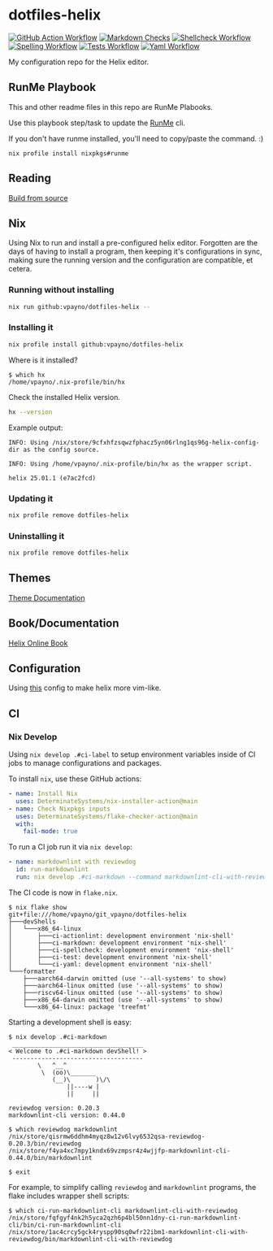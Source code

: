# dotfiles-helix

[![GitHub Action Workflow](https://github.com/vpayno/dotfiles-helix/actions/workflows/gh-actions.yml/badge.svg?branch=main)](https://github.com/vpayno/dotfiles-helix/actions/workflows/gh-actions.yml)
[![Markdown Checks](https://github.com/vpayno/dotfiles-helix/actions/workflows/markdown.yml/badge.svg?branch=main)](https://github.com/vpayno/dotfiles-helix/actions/workflows/markdown.yml)
[![Shellcheck Workflow](https://github.com/vpayno/dotfiles-helix/actions/workflows/shellcheck.yml/badge.svg?branch=main)](https://github.com/vpayno/dotfiles-helix/actions/workflows/shellcheck.yml)
[![Spelling Workflow](https://github.com/vpayno/dotfiles-helix/actions/workflows/misspell.yml/badge.svg?branch=main)](https://github.com/vpayno/dotfiles-helix/actions/workflows/misspell.yml)
[![Tests Workflow](https://github.com/vpayno/dotfiles-helix/actions/workflows/tests.yml/badge.svg?branch=main)](https://github.com/vpayno/dotfiles-helix/actions/workflows/tests.yml)
[![Yaml Workflow](https://github.com/vpayno/dotfiles-helix/actions/workflows/yaml.yml/badge.svg?branch=main)](https://github.com/vpayno/dotfiles-helix/actions/workflows/yaml.yml)

My configuration repo for the Helix editor.

## RunMe Playbook

This and other readme files in this repo are RunMe Plabooks.

Use this playbook step/task to update the [RunMe](https://runme.dev) cli.

If you don't have runme installed, you'll need to copy/paste the command. :)

```text
nix profile install nixpkgs#runme
```

## Reading

[Build from source](https://docs.helix-editor.com/install.html#build-from-source)

## Nix

Using Nix to run and install a pre-configured helix editor. Forgotten are the
days of having to install a program, then keeping it's configurations in sync,
making sure the running version and the configuration are compatible, et cetera.

### Running without installing

```bash { background=false category=info closeTerminalOnSuccess=true excludeFromRunAll=true interactive=true interpreter=bash name=run-helix promptEnv=true terminalRows=10 }
nix run github:vpayno/dotfiles-helix --
```

### Installing it

```bash { background=false category=info closeTerminalOnSuccess=true excludeFromRunAll=true interactive=true interpreter=bash name=install-helix promptEnv=true terminalRows=10 }
nix profile install github:vpayno/dotfiles-helix
```

Where is it installed?

```text
$ which hx
/home/vpayno/.nix-profile/bin/hx
```

Check the installed Helix version.

```bash { background=false category=info closeTerminalOnSuccess=true excludeFromRunAll=true interactive=true interpreter=bash name=verify-helix promptEnv=true terminalRows=10 }
hx --version
```

Example output:

```text
INFO: Using /nix/store/9cfxhfzsqwzfphacz5yn06rlng1qs96g-helix-config-dir as the config source.

INFO: Using /home/vpayno/.nix-profile/bin/hx as the wrapper script.

helix 25.01.1 (e7ac2fcd)
```

### Updating it

```bash { background=false category=info closeTerminalOnSuccess=true excludeFromRunAll=true interactive=true interpreter=bash name=update-helix promptEnv=true terminalRows=10 }
nix profile remove dotfiles-helix
```

### Uninstalling it

```bash { background=false category=info closeTerminalOnSuccess=true excludeFromRunAll=true interactive=true interpreter=bash name=uninstall-helix promptEnv=true terminalRows=10 }
nix profile remove dotfiles-helix
```

## Themes

[Theme Documentation](https://github.com/helix-editor/helix/wiki/Themes)

## Book/Documentation

[Helix Online Book](https://docs.helix-editor.com/title-page.html)

## Configuration

Using [this](https://github.com/LGUG2Z/helix-vim) config to make helix more
vim-like.

## CI

### Nix Develop

Using `nix develop .#ci-label` to setup environment variables inside of CI jobs
to manage configurations and packages.

To install `nix`, use these GitHub actions:

```yaml
- name: Install Nix
  uses: DeterminateSystems/nix-installer-action@main
- name: Check Nixpkgs inputs
  uses: DeterminateSystems/flake-checker-action@main
  with:
    fail-mode: true
```

To run a CI job run it via `nix develop`:

```yaml
- name: markdownlint with reviewdog
  id: run-markdownlint
  run: nix develop .#ci-markdown --command markdownlint-cli-with-reviewdog
```

The CI code is now in `flake.nix`.

```text
$ nix flake show
git+file:///home/vpayno/git_vpayno/dotfiles-helix
├───devShells
│   └───x86_64-linux
│       ├───ci-actionlint: development environment 'nix-shell'
│       ├───ci-markdown: development environment 'nix-shell'
│       ├───ci-spellcheck: development environment 'nix-shell'
│       ├───ci-test: development environment 'nix-shell'
│       └───ci-yaml: development environment 'nix-shell'
└───formatter
    ├───aarch64-darwin omitted (use '--all-systems' to show)
    ├───aarch64-linux omitted (use '--all-systems' to show)
    ├───riscv64-linux omitted (use '--all-systems' to show)
    ├───x86_64-darwin omitted (use '--all-systems' to show)
    └───x86_64-linux: package 'treefmt'
```

Starting a development shell is easy:

```text
$ nix develop .#ci-markdown
 ____________________________________
< Welcome to .#ci-markdown devShell! >
 ------------------------------------
        \   ^__^
         \  (oo)\_______
            (__)\       )\/\
                ||----w |
                ||     ||

reviewdog version: 0.20.3
markdownlint-cli version: 0.44.0

$ which reviewdog markdownlint
/nix/store/qisrmw6ddhm4myqz8w12v6lvy6532qsa-reviewdog-0.20.3/bin/reviewdog
/nix/store/f4ya4xc7mpy1kndx69vzmpsr4z4wjjfp-markdownlint-cli-0.44.0/bin/markdownlint

$ exit
```

For example, to simplify calling `reviewdog` and `markdownlint` programs, the
flake includes wrapper shell scripts:

```text
$ which ci-run-markdownlint-cli markdownlint-cli-with-reviewdog
/nix/store/fqfgyf4nk2h5yca2qzh6p4bl50nn1dny-ci-run-markdownlint-cli/bin/ci-run-markdownlint-cli
/nix/store/1ac4crcy5gck4ryspp90sq0wfr22ibm1-markdownlint-cli-with-reviewdog/bin/markdownlint-cli-with-reviewdog
```
